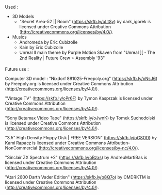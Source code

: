Used : 
  * 3D Models 
      * "Secret Area-52 || Room" (https://skfb.ly/oLtSy) by dark_igorek is licensed under Creative Commons Attribution (http://creativecommons.org/licenses/by/4.0/).
  * Musics
      * Andromeda by Eric Cubizolle
      * Kain by Eric Cubizolle
      * Unreal II main theme by Purple Motion Skaven from "Unreal ][ - The 2nd Reality | Future Crew ⭐ Assembly '93"

Future use : 

Computer 3D model : "Nixdorf 881025-Freepoly.org" (https://skfb.ly/oNsJ6) by Freepoly.org is licensed under Creative Commons Attribution (http://creativecommons.org/licenses/by/4.0/).

"Vintage TV" (https://skfb.ly/oPr6F) by Tymon Kasprzak is licensed under Creative Commons Attribution (http://creativecommons.org/licenses/by/4.0/).

"Sony Betamax Video Tape" (https://skfb.ly/oJwnK) by Tomek Suchodolski is licensed under Creative Commons Attribution (http://creativecommons.org/licenses/by/4.0/).

"3.5" High Density Floppy Disk | FREE VERSION" (https://skfb.ly/oG8OD) by Kami Rapacz is licensed under Creative Commons Attribution-NonCommercial (http://creativecommons.org/licenses/by-nc/4.0/).

"Sinclair ZX Spectrum +2" (https://skfb.ly/oBzxs) by AndreuMartiBas is licensed under Creative Commons Attribution (http://creativecommons.org/licenses/by/4.0/).

"Atari 2600 Darth Vader Edition" (https://skfb.ly/o8Q7o) by CMDRKTM is licensed under Creative Commons Attribution (http://creativecommons.org/licenses/by/4.0/).

